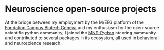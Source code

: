 # Neuroscience open-source projects

At the bridge between my employment by the M/EEG platform of the
[Fondation Campus Biotech Geneva](https://hnp.fcbg.ch/) and my enthusiasm for the
open-source scientific python community, I joined the [MNE-Python](https://mne.tools)
steering community and contributed to several packages in its ecosystem, all used in
behavioral and neuroscience research.
